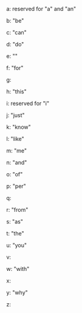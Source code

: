 a: reserved for "a" and "an"

b: "be"

c: "can"

d: "do"

e: ""

f: "for"

g:

h: "this"

i: reserved for "i"

j: "just"

k: "know"

l: "like"

m: "me"

n: "and"

o: "of"

p: "per"

q:

r: "from"

s: "as"

t: "the"

u: "you"

v:

w: "with"

x:

y: "why"

z:
